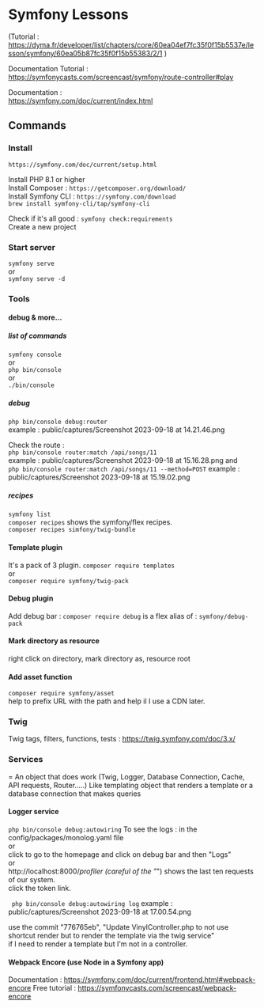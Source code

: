 # Symfony Lessons #

(Tutorial : https://dyma.fr/developer/list/chapters/core/60ea04ef7fc35f0f15b5537e/lesson/symfony/60ea05b87fc35f0f15b55383/2/1 )

Documentation Tutorial :  
https://symfonycasts.com/screencast/symfony/route-controller#play

Documentation :  
https://symfony.com/doc/current/index.html

## Commands ##

### Install ###
``` https://symfony.com/doc/current/setup.html ```

Install PHP 8.1 or higher  
Install Composer : ``` https://getcomposer.org/download/ ```  
Install Symfony CLI : ``` https://symfony.com/download ```  
``` brew install symfony-cli/tap/symfony-cli ```  

Check if it's all good : ``` symfony check:requirements ```  
Create a new project

### Start server ### 
``` symfony serve ```  
or  
``` symfony serve -d ```

### Tools ###
#### debug & more... ####
##### list of commands #####
``` symfony console ```  
or  
``` php bin/console ```  
or  
``` ./bin/console ``` 
##### debug #####
``` php bin/console debug:router ```  
example : public/captures/Screenshot 2023-09-18 at 14.21.46.png

Check the route :  
``` php bin/console router:match /api/songs/11 ```  
example : public/captures/Screenshot 2023-09-18 at 15.16.28.png
and  
``` php bin/console router:match /api/songs/11 --method=POST ```
example : public/captures/Screenshot 2023-09-18 at 15.19.02.png

##### recipes #####
``` symfony list ```  
``` composer recipes ``` shows the symfony/flex recipes.  
``` composer recipes simfony/twig-bundle ```  

#### Template plugin ####
It's a pack of 3 plugin.
``` composer require templates ```  
or  
``` composer require symfony/twig-pack ```

#### Debug plugin ####
Add debug bar :
``` composer require debug ``` is a flex alias of :
``` symfony/debug-pack ```

#### Mark directory as resource ####
right click on directory, mark directory as, resource root

#### Add asset function ####
``` composer require symfony/asset ```  
help to prefix URL with the path and help il I use a CDN later.

### Twig ###

Twig tags, filters, functions, tests : https://twig.symfony.com/doc/3.x/


### Services ###
= An object that does work (Twig, Logger, Database Connection, Cache, API requests, Router.....)
Like templating object that renders a template or a database connection that makes queries

#### Logger service ####
``` php bin/console debug:autowiring ```
To see the logs : 
in the config/packages/monolog.yaml file  
or  
click to go to the homepage and click on debug bar and then "Logs"  
or  
http://localhost:8000/_profiler (careful of the "_") shows the last ten requests of our system.  
click the token link.  

```  php bin/console debug:autowiring log ```
example : public/captures/Screenshot 2023-09-18 at 17.00.54.png

use the commit "776765eb", "Update VinylController.php to not use shortcut render but to render the template via the twig service"  
if I need to render a template but I'm not in a controller. 

#### Webpack Encore (use Node in a Symfony app) ####
Documentation : https://symfony.com/doc/current/frontend.html#webpack-encore
Free tutorial : https://symfonycasts.com/screencast/webpack-encore




